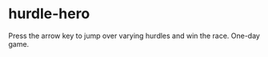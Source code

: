 hurdle-hero
===========

Press the arrow key to jump over varying hurdles and win the race.  One-day game.
